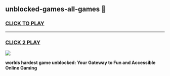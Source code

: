 
## unblocked-games-all-games 👋
<h3>
<a href="https://premium.freeplayer.one?title=unblocked-games-all-games&ref=14F">CLICK TO PLAY</a></h3>
<hr>

<h3>
<a href="https://premium.freeplayer.one?title=unblocked-games-all-games&ref=14F">CLICK 2 PLAY</a>
  
</h3>

<a href="https://premium.freeplayer.one?title=unblocked-games-all-games&ref=12F/"><img src="https://clearcache.store/games.png"></a>


**worlds hardest game unblocked: Your Gateway to Fun and Accessible Online Gaming**
